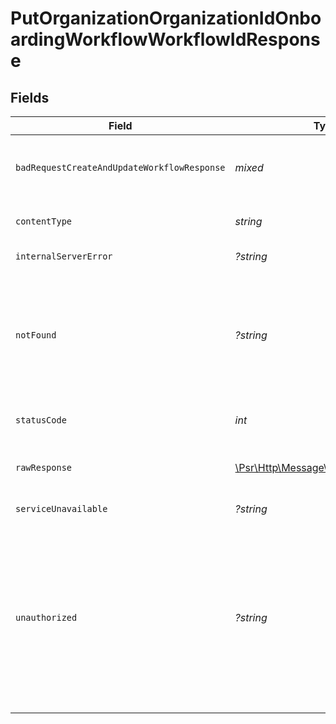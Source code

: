 # PutOrganizationOrganizationIdOnboardingWorkflowWorkflowIdResponse


## Fields

| Field                                                                                                                                                                                                   | Type                                                                                                                                                                                                    | Required                                                                                                                                                                                                | Description                                                                                                                                                                                             |
| ------------------------------------------------------------------------------------------------------------------------------------------------------------------------------------------------------- | ------------------------------------------------------------------------------------------------------------------------------------------------------------------------------------------------------- | ------------------------------------------------------------------------------------------------------------------------------------------------------------------------------------------------------- | ------------------------------------------------------------------------------------------------------------------------------------------------------------------------------------------------------- |
| `badRequestCreateAndUpdateWorkflowResponse`                                                                                                                                                             | *mixed*                                                                                                                                                                                                 | :heavy_minus_sign:                                                                                                                                                                                      | **Bad Request**\<br/>\<br/>The request body contains a malformed request or is incomplete.<br/>                                                                                                         |
| `contentType`                                                                                                                                                                                           | *string*                                                                                                                                                                                                | :heavy_check_mark:                                                                                                                                                                                      | HTTP response content type for this operation                                                                                                                                                           |
| `internalServerError`                                                                                                                                                                                   | *?string*                                                                                                                                                                                               | :heavy_minus_sign:                                                                                                                                                                                      | **Internal Server Error**<br/>                                                                                                                                                                          |
| `notFound`                                                                                                                                                                                              | *?string*                                                                                                                                                                                               | :heavy_minus_sign:                                                                                                                                                                                      | **Not Found**\<br/>\<br/>When you'll get `404 Not Found` response:<br/>- The User's Organization doesn't exist.<br/>- The Underwriting Workflow doesn't exist.<br/>                                     |
| `statusCode`                                                                                                                                                                                            | *int*                                                                                                                                                                                                   | :heavy_check_mark:                                                                                                                                                                                      | HTTP response status code for this operation                                                                                                                                                            |
| `rawResponse`                                                                                                                                                                                           | [\Psr\Http\Message\ResponseInterface](https://www.php-fig.org/psr/psr-7/#33-psrhttpmessageresponseinterface)                                                                                            | :heavy_check_mark:                                                                                                                                                                                      | Raw HTTP response; suitable for custom response parsing                                                                                                                                                 |
| `serviceUnavailable`                                                                                                                                                                                    | *?string*                                                                                                                                                                                               | :heavy_minus_sign:                                                                                                                                                                                      | **Service Unavailable**<br/>                                                                                                                                                                            |
| `unauthorized`                                                                                                                                                                                          | *?string*                                                                                                                                                                                               | :heavy_minus_sign:                                                                                                                                                                                      | **Unauthorized**\<br/>\<br/>When you'll get `401 Unauthorized` response:<br/>- The User or Application Token is invalid.<br/>- The User or Application Token doesn't have permission to update Underwriting Workflows.<br/> |